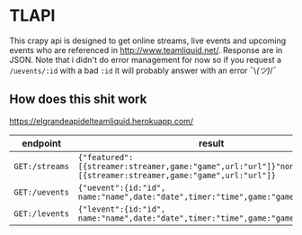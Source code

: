 # TLAPI
This crapy api is designed to get online streams, live events and upcoming events who are referenced in http://www.teamliquid.net/. Response are in JSON. Note that i didn't do error management for now so if you request a `/uevents/:id` with a bad `:id` it will probably answer with an error ¯\\_(ツ)_/¯


## How does this shit work

https://elgrandeapidelteamliquid.herokuapp.com/

| endpoint  | result   |
|---------|--------------|
|`GET:/streams`  | ```{"featured":[{streamer:streamer,game:"game",url:"url"]}"non_featured":[{streamer:streamer,game:"game",url:"url"]}```  |
| `GET:/uevents` | ```{"uevent":{id:"id", name:"name",date:"date",timer:"time",game:"game"}}``` |
| `GET:/levents` | ```{"levent":{id:"id", name:"name",date:"date",timer:"time",game:"game"}}``` |
